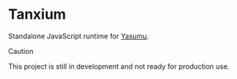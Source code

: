 # Tanxium

Standalone JavaScript runtime for [Yasumu](https://github.com/yasumu-org/yasumu).

> [!CAUTION]
> This project is still in development and not ready for production use.
